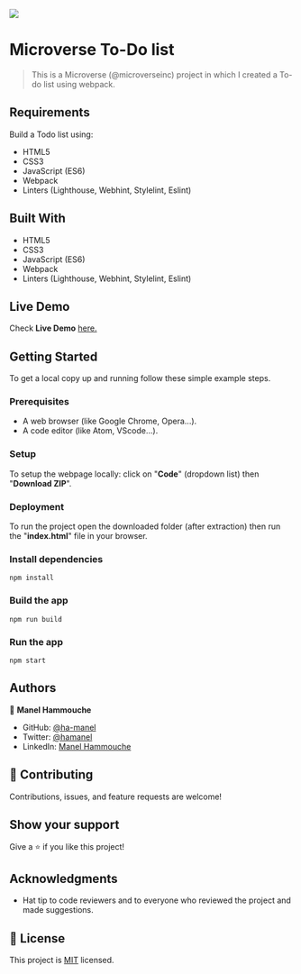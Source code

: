 ![](https://img.shields.io/badge/Microverse-blueviolet)

# Microverse To-Do list

> This is a Microverse (@microverseinc) project in which I created a To-do list using webpack.

## Requirements

Build a Todo list using:

- HTML5
- CSS3
- JavaScript (ES6)
- Webpack
- Linters (Lighthouse, Webhint, Stylelint, Eslint)

## Built With

- HTML5
- CSS3
- JavaScript (ES6)
- Webpack
- Linters (Lighthouse, Webhint, Stylelint, Eslint)

## Live Demo

Check **Live Demo** [here.](https://ha-manel.github.io/Microverse-to-do-list/dist/index.html)

## Getting Started

To get a local copy up and running follow these simple example steps.

### Prerequisites

- A web browser (like Google Chrome, Opera...).
- A code editor (like Atom, VScode...).

### Setup

To setup the webpage locally: click on "**Code**" (dropdown list) then "**Download ZIP**".

### Deployment

To run the project open the downloaded folder (after extraction) then run the "**index.html**" file in your browser.

### Install dependencies

```
npm install
```

### Build the app

```
npm run build
```

### Run the app

```
npm start
```

## Authors

👤 **Manel Hammouche**

- GitHub: [@ha-manel](https://github.com/ha-manel)
- Twitter: [@hamanel](https://twitter.com/ha_manel_)
- LinkedIn: [Manel Hammouche](https://www.linkedin.com/in/manel-hammouche/)

## 🤝 Contributing

Contributions, issues, and feature requests are welcome!

## Show your support

Give a ⭐️ if you like this project!

## Acknowledgments

- Hat tip to code reviewers and to everyone who reviewed the project and made suggestions.

## 📝 License

This project is [MIT](./MIT.md) licensed.
